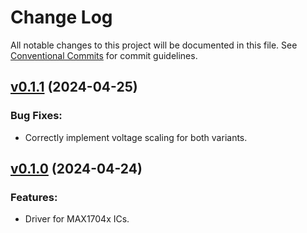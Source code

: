 # Change Log

All notable changes to this project will be documented in this file.
See [Conventional Commits](Https://conventionalcommits.org) for commit guidelines.

<!-- changelog -->

## [v0.1.1](https://harton.dev/james/max1704x/compare/v0.1.0...v0.1.1) (2024-04-25)




### Bug Fixes:

* Correctly implement voltage scaling for both variants.

## [v0.1.0](https://harton.dev/james/max1704x/compare/v0.1.0...v0.1.0) (2024-04-24)




### Features:

* Driver for MAX1704x ICs.
